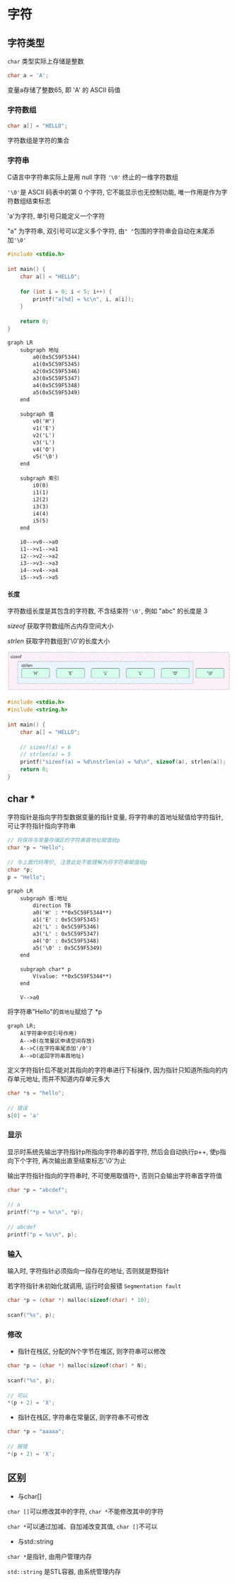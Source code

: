 <!--
 * @Brief        : 
 * @Author       : dmjcb
 * @Date         : 2021-11-13 23:31:24
 * @LastEditors  : dmjcb@outlook.com
 * @LastEditTime : 2024-09-28 13:43:20
-->

# 字符

## 字符类型

`char` 类型实际上存储是整数

```c
char a = 'A';
```

变量a存储了整数65, 即 'A' 的 ASCII 码值

### 字符数组

```c
char a[] = "HELLO";
```

字符数组是字符的集合

### 字符串

C语言中字符串实际上是用 null 字符 `'\0'` 终止的一维字符数组

`'\0'`是 ASCII 码表中的第 0 个字符, 它不能显示也无控制功能, 唯一作用是作为字符数组结束标志

'a'为字符, 单引号只能定义一个字符

"a" 为字符串, 双引号可以定义多个字符, 由`" "`包围的字符串会自动在末尾添加`'\0'`

```c
#include <stdio.h>

int main() {
    char a[] = "HELLO";

    for (int i = 0; i < 5; i++) {
        printf("a[%d] = %c\n", i, a[i]);
    }

    return 0;
}
```

```mermaid
graph LR
    subgraph 地址
        a0(0x5C59F5344)
        a1(0x5C59F5345)
        a2(0x5C59F5346)
        a3(0x5C59F5347)
        a4(0x5C59F5348)
        a5(0x5C59F5349)
    end

    subgraph 值
        v0('H')
        v1('E')
        v2('L')
        v3('L')
        v4('O')
        v5('\0')
    end

    subgraph 索引
        i0(0)
        i1(1)
        i2(2)
        i3(3)
        i4(4)
        i5(5)
    end

    i0-->v0-->a0
    i1-->v1-->a1
    i2-->v2-->a2
    i3-->v3-->a3
    i4-->v4-->a4
    i5-->v5-->a5
```

#### 长度

字符数组长度是其包含的字符数, 不含结束符`'\0'`, 例如 "abc" 的长度是 3

$sizeof$ 获取字符数组所占内存空间大小

$strlen$ 获取字符数组到'\0'的长度大小

![](https://raw.githubusercontent.com/dmjcb/SelfImgur/main/202407061811_3.svg)

```c
#include <stdio.h>
#include <string.h>

int main() {
    char a[] = "HELLO";

    // sizeof(a) = 6
    // strlen(a) = 5
    printf("sizeof(a) = %d\nstrlen(a) = %d\n", sizeof(a), strlen(a));
    return 0;
}
```

## char \*

字符指针是指向字符型数据变量的指针变量, 将字符串的首地址赋值给字符指针, 可让字符指针指向字符串

```c
// 将保存与常量存储区的字符串首地址赋值给p
char *p = "Hello";

// 与上面代码等价, 注意此处不能理解为将字符串赋值给p
char *p;
p = "Hello";
```

```mermaid
graph LR
    subgraph 值:地址
        direction TB
        a0('H' : **0x5C59F5344**)
        a1('E' : 0x5C59F5345)
        a2('L' : 0x5C59F5346)
        a3('L' : 0x5C59F5347)
        a4('O' : 0x5C59F5348)
        a5('\0' : 0x5C59F5349)
    end

    subgraph char* p
        V(value: **0x5C59F5344**)
    end

    V-->a0

```

将字符串"Hello"的`首地址`赋给了 *p

```mermaid
graph LR;
    A(字符串中双引号作用)
    A-->B(在常量区申请空间存放)
    A-->C(在字符串尾添加'/0')
    A-->D(返回字符串首地址)
```

定义字符指针后不能对其指向的字符串进行下标操作, 因为指针只知道所指向的内存单元地址, 而并不知道内存单元多大

```c
char *s = "hello";

// 错误
s[0] = 'a'
```

### 显示

显示时系统先输出字符指针p所指向字符串的首字符, 然后会自动执行p++, 使p指向下个字符, 再次输出直至结束标志'\0'为止

输出字符指针指向的字符串时, 不可使用取值符`*`, 否则只会输出字符串首字符值

```c
char *p = "abcdef";

// a
printf("*p = %c\n", *p);

// abcdef
printf("p = %s\n", p);
```

### 输入

输入时, 字符指针必须指向一段存在的地址, 否则就是野指针

若字符指针未初始化就调用, 运行时会报错 `Segmentation fault`

```c
char *p = (char *) malloc(sizeof(char) * 10);

scanf("%s", p);
```

### 修改

- 指针在栈区, 分配的N个字节在堆区, 则字符串可以修改

```c
char *p = (char *) malloc(sizeof(char) * N);

scanf("%s", p);

// 可以
*(p + 2) = 'X';
```

- 指针在栈区, 字符串在常量区, 则字符串不可修改

```c
char *p = "aaaaa";

// 报错
*(p + 2) = 'X';
```

## 区别

- 与char[]

`char []`可以修改其中的字符, `char *`不能修改其中的字符

`char *`可以通过加减、自加减改变其值, `char []`不可以

- 与std::string

`char *`是指针, 由用户管理内存

`std::string` 是STL容器, 由系统管理内存
